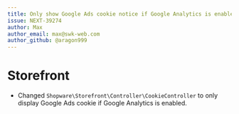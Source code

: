 ```yaml
---
title: Only show Google Ads cookie notice if Google Analytics is enabled
issue: NEXT-39274
author: Max
author_email: max@swk-web.com
author_github: @aragon999
---
```

# Storefront
* Changed `Shopware\Storefront\Controller\CookieController` to only display Google Ads cookie if Google Analytics is enabled.

